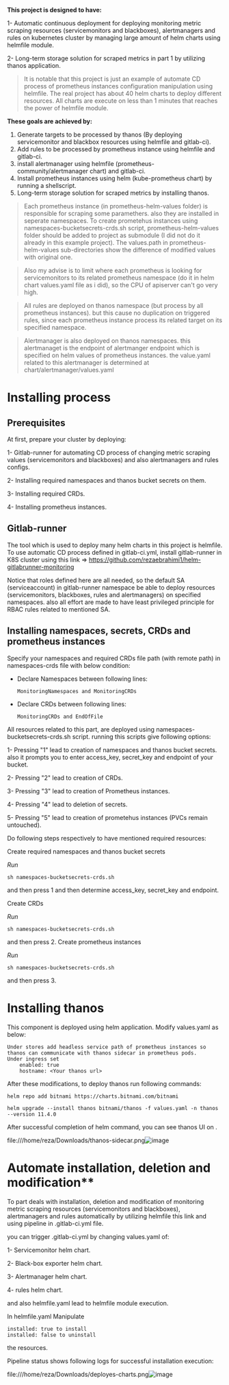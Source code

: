 **This project is designed to have:**

1- Automatic continuous deployment for deploying monitoring metric scraping resources (servicemonitors and blackboxes), alertmanagers and rules on kubernetes cluster by managing large amount of helm charts using helmfile module.

2- Long-term storage solution for scraped metrics in part 1 by utilizing thanos application.


>It is notable that this project is just an example of automate CD process of prometheus instances configuration manipulation using helmfile. The real project has about 40 helm charts to deploy different resources. All charts are execute on less than 1 minutes that reaches the power of helmfile module. 

**These goals are achieved by:**
1. Generate targets to be processed by thanos (By deploying servicemonitor and blackbox resources using helmfile and gitlab-ci).
2. Add rules to be processed by prometheus instance using helmfile and gitlab-ci.
3. install alertmanager using helmfile (prometheus-community/alertmanager chart) and gitlab-ci.
4. Install prometheus instances using helm (kube-prometheus chart) by running a shellscript.
5. Long-term storage solution for scraped metrics by installing thanos.

>Each prometheus instance (in prometheus-helm-values folder) is responsible for scraping some paramethers. also they are installed in seperate namespaces. To create prometehus instances using namespaces-bucketsecrets-crds.sh script, prometheus-helm-values folder should be added to project as submodule (I did not do it already in this example project). The values.path in prometheus-helm-values sub-directories show the difference of modified values with original one.

>Also my advise is to limit where each prometheus is looking for servicemonitors to its related prometheus namespace (do it in helm chart values.yaml file as i did), so the CPU of apiserver can't go very high.    

>All rules are deployed on thanos namespace (but process by all prometheus instances). but this cause no duplication on triggered rules, since each prometheus instance process its related target on its specified namespace. 

>Alertmanager is also deployed on thanos namespaces. this alertmanaget is the endpoint of alertmanger endpoint which is specified on helm values of prometheus instances. the value.yaml related to this alertmanager is determined at chart/alertmanager/values.yaml

# Installing process

## Prerequisites

At first, prepare your cluster by deploying:

1- Gitlab-runner for automating CD process of changing metric scraping values (servicemonitors and blackboxes) and also alertmanagers and rules configs.

2- Installing required namespaces and thanos bucket secrets on them.

3- Installing required CRDs.

4- Installing prometheus instances.

## Gitlab-runner

The tool which is used to deploy many helm charts in this project is helmfile. To use automatic CD process defined in gitlab-ci.yml, install gitlab-runner in K8S cluster using this link => https://github.com/rezaebrahimi1/helm-gitlabrunner-monitoring

Notice that roles defined here are all needed, so the default SA (serviceaccount) in gitlab-runner namespace be able to deploy resources (servicemonitors, blackboxes, rules and alertmanagers) on specified namespaces. also all effort are made to have least privileged principle for RBAC rules related to mentioned SA.

## Installing namespaces, secrets, CRDs and prometheus instances

Specify your namespaces and required CRDs file path (with remote path) in namespaces-crds file with below condition:

 - Declare Namespaces between following lines: 

       MonitoringNamespaces and MonitoringCRDs 

 - Declare CRDs between following lines:

       MonitoringCRDs and EndOfFile 

All resources related to this part, are deployed using namespaces-bucketsecrets-crds.sh script. running this scripts give following options:

1- Pressing "1" lead to creation of namespaces and thanos bucket secrets. also it prompts you to enter access_key, secret_key and endpoint of your bucket.

2- Pressing "2" lead to creation of CRDs.

3- Pressing "3" lead to creation of Prometheus instances.

4- Pressing "4" lead to deletion of secrets.

5- Pressing "5" lead to creation of prometehus instances (PVCs remain untouched).

Do following steps respectively to have mentioned required resources:

Create required namespaces and thanos bucket secrets

*Run*

`sh namespaces-bucketsecrets-crds.sh`

and then press 1 and then determine access_key, secret_key and endpoint.

Create CRDs

*Run*

`sh namespaces-bucketsecrets-crds.sh`

and then press 2.
Create prometheus instances

*Run*

`sh namespaces-bucketsecrets-crds.sh`

and then press 3.

# Installing thanos

This component is deployed using helm application. Modify values.yaml as below:

    Under stores add headless service path of prometheus instances so thanos can communicate with thanos sidecar in prometheus pods.
    Under ingress set
        enabled: true
        hostname: <Your thanos url>

After these modifications, to deploy thanos run following commands:

`helm repo add bitnami https://charts.bitnami.com/bitnami`

`helm upgrade --install thanos bitnami/thanos -f values.yaml -n thanos --version 11.4.0`

After successful completion of helm command, you can see thanos UI on <Your thanos url>.

file:///home/reza/Downloads/thanos-sidecar.png![image](https://user-images.githubusercontent.com/71483991/227737287-bd2ce692-92f3-4221-97d4-d87fdd9e258c.png)

# Automate installation, deletion and modification**

To part deals with installation, deletion and modification of monitoring metric scraping resources (servicemonitors and blackboxes), alertmanagers and rules automatically by utilizing helmfile this link and using pipeline in .gitlab-ci.yml file.

you can trigger .gitlab-ci.yml by changing values.yaml of:

1- Servicemonitor helm chart.

2- Black-box exporter helm chart.

3- Alertmanager helm chart.

4- rules helm chart.

and also helmfile.yaml lead to helmfile module execution.

In helmfile.yaml Manipulate

    installed: true to install
    installed: false to uninstall

the resources.

Pipeline status shows following logs for successful installation execution:

file:///home/reza/Downloads/deployes-charts.png![image](https://user-images.githubusercontent.com/71483991/227737186-406a9f9e-e599-4792-a257-53918936266b.png)
